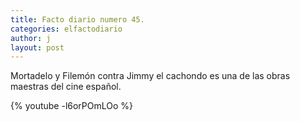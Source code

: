 ```yaml
---
title: Facto diario numero 45.
categories: elfactodiario
author: j
layout: post
---
```

Mortadelo y Filemón contra Jimmy el cachondo es una de las obras maestras del cine español.

{% youtube -l6orPOmLOo %}
